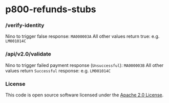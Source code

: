 
# p800-refunds-stubs

### /verify-identity
Nino to trigger false response: `MA000003A`
All other values return true: e.g. `LM001014C`

### /api/v2.0/validate
Nino to trigger failed payment response (`Unsuccessful`): `MA000003B`
All other values return `Successful` response: e.g. `LM001014C`

### License

This code is open source software licensed under the [Apache 2.0 License]("http://www.apache.org/licenses/LICENSE-2.0.html").